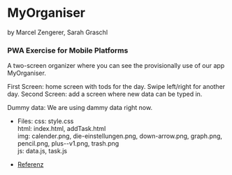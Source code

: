 # MyOrganiser #
by Marcel Zengerer, Sarah Graschl

### PWA Exercise for Mobile Platforms  ###

A two-screen organizer where you can see the provisionally use of our app MyOrganiser. 

First Screen: home screen with tods for the day. Swipe left/right for another day.
Second Screen: add a screen where new data can be typed in.

Dummy data: We are using dammy data right now.

* Files:
	css: style.css  
	html: index.html, addTask.html  
	img: calender.png, die-einstellungen.png, down-arrow.png, graph.png, pencil.png, plus--v1.png, trash.png  
	js: data.js, task.js
	
* [Referenz](https://github.com/ZengererMarcel/MyOrganiser) 

